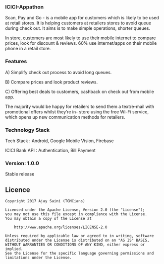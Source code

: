 ### ICICI-Appathon

Scan, Pay and Go - is a mobile app for customers which is likely to be used at retail stores. It is helping customers at retailers stores to avoid queue during check out. It aims is to make simple operations, shorter queues.

In store, customers are most likely to use their mobile internet to compare prices, look for discount & reviews. 60% use internet/apps on their mobile phone in a retail store.

### Features

A) Simplify check out process to avoid long queues. 

B) Compare prices and look product reviews.

C) Offering best deals to customers, cashback on check out from mobile app.

The majority would be happy for retailers to send them a text/e-mail with promotional offers whilst they’re in-  store using the free Wi-Fi service, which opens up new communication methods for retailers.

### Technology Stack

Tech Stack : Android, Google Mobile Vision, Firebase

ICICI Bank API : Authentication, Bill Payment

### Version: 1.0.0

Stable release

## Licence

    Copyright 2017 Ajay Saini (TGMCians)
    
    Licensed under the Apache License, Version 2.0 (the "License");
    you may not use this file except in compliance with the License.
    You may obtain a copy of the License at
    
        http://www.apache.org/licenses/LICENSE-2.0
    
    Unless required by applicable law or agreed to in writing, software
    distributed under the License is distributed on an "AS IS" BASIS,
    WITHOUT WARRANTIES OR CONDITIONS OF ANY KIND, either express or implied.
    See the License for the specific language governing permissions and
    limitations under the License.
